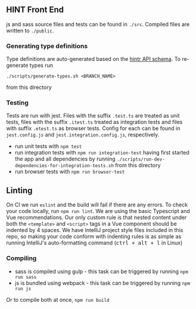 ## HINT Front End
js and sass source files and tests can be found in `./src`. Compiled files are written to `./public`.

### Generating type definitions
Type definitions are auto-generated based on the 
[hintr API schema](https://github.com/mrc-ide/hintr/tree/master/inst/schema). To 
re-generate types run 

    ./scripts/generate-types.sh <BRANCH_NAME>

from this directory

### Testing
Tests are run with jest. Files with the suffix `.test.ts` are treated as unit tests, files 
with the suffix `.itest.ts` treated as integration tests and files with suffix `.etest.ts` 
as browser tests. Config for each can be found in 
`jest.config.js` and `jest.integration.config.js`, respectively.
- run unit tests with `npm test` 
- run integration tests with `npm run integration-test` having first started the app and 
all dependencies by running `./scripts/run-dev-dependencies-for-integration-tests.sh` from this
directory
- run browser tests with `npm run browser-test`

## Linting
On CI we run `eslint` and the build will fail if there are any errors. To check your code locally,
run `npm run lint`. We are using the basic Typescript and Vue recommendations. Our only custom rule is that
nested content under both the `<template>` and `<script>` tags in a Vue component should be indented by 4
spaces. We have IntelliJ project style files included in this repo, so making your code conform with indenting rules
is as simple as running IntelliJ's auto-formatting command (<kbd>ctrl + alt + l</kbd> in Linux)

### Compiling
- sass is compiled using gulp - this task can be triggered by running `npm run sass` 
- js is bundled using webpack - this task can be triggered by running `npm run js`

Or to compile both at once, `npm run build`
